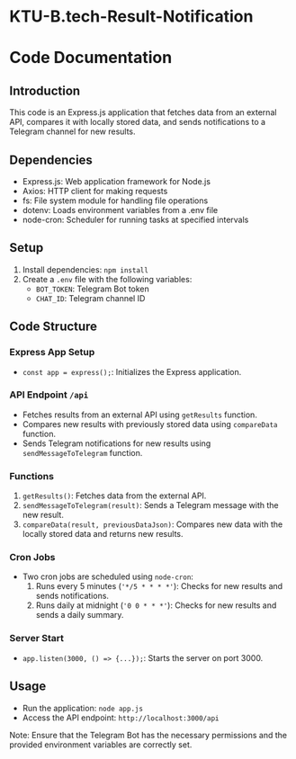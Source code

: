 # KTU-B.tech-Result-Notification

# Code Documentation

## Introduction
This code is an Express.js application that fetches data from an external API, compares it with locally stored data, and sends notifications to a Telegram channel for new results.

## Dependencies
- Express.js: Web application framework for Node.js
- Axios: HTTP client for making requests
- fs: File system module for handling file operations
- dotenv: Loads environment variables from a .env file
- node-cron: Scheduler for running tasks at specified intervals

## Setup
1. Install dependencies: `npm install`
2. Create a `.env` file with the following variables:
    - `BOT_TOKEN`: Telegram Bot token
    - `CHAT_ID`: Telegram channel ID

## Code Structure

### Express App Setup
- `const app = express();`: Initializes the Express application.

### API Endpoint `/api`
- Fetches results from an external API using `getResults` function.
- Compares new results with previously stored data using `compareData` function.
- Sends Telegram notifications for new results using `sendMessageToTelegram` function.

### Functions
1. `getResults()`: Fetches data from the external API.
2. `sendMessageToTelegram(result)`: Sends a Telegram message with the new result.
3. `compareData(result, previousDataJson)`: Compares new data with the locally stored data and returns new results.

### Cron Jobs
- Two cron jobs are scheduled using `node-cron`:
  1. Runs every 5 minutes (`'*/5 * * * *'`): Checks for new results and sends notifications.
  2. Runs daily at midnight (`'0 0 * * *'`): Checks for new results and sends a daily summary.

### Server Start
- `app.listen(3000, () => {...});`: Starts the server on port 3000.

## Usage
- Run the application: `node app.js`
- Access the API endpoint: `http://localhost:3000/api`

Note: Ensure that the Telegram Bot has the necessary permissions and the provided environment variables are correctly set.
